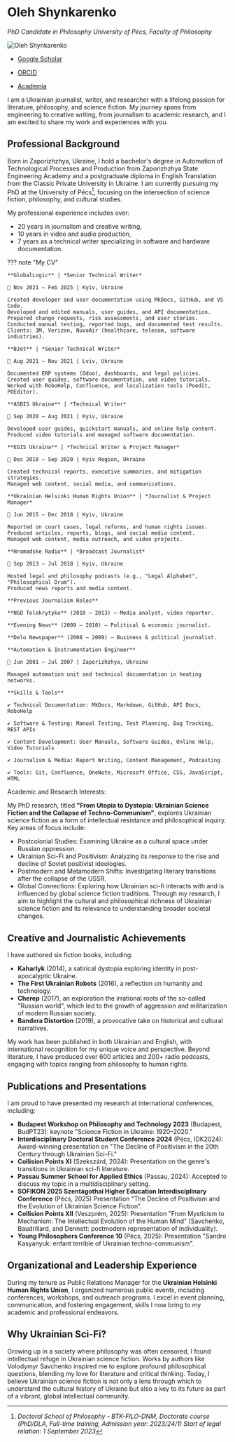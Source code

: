 # Oleh Shynkarenko

*PhD Candidate in Philosophy University of Pécs, Faculty of Philosophy*

![Oleh Shynkarenko](assets/images/oleh.png)

- [Google Scholar](https://scholar.google.com/citations?hl=en&user=1yCMKj4AAAAJ)

- [ORCID](https://orcid.org/0009-0001-1690-8967)

- [Academia](https://medbiotech.academia.edu/OlehShynkarenko)

I am a Ukrainian journalist, writer, and researcher with a lifelong passion for literature, philosophy, and science fiction. My journey spans from engineering to creative writing, from journalism to academic research, and I am excited to share my work and experiences with you.

## Professional Background

Born in Zaporizhzhya, Ukraine, I hold a bachelor's degree in Automation of Technological Processes and Production from Zaporizhzhya State Engineering Academy and a postgraduate diploma in English Translation from the Classic Private University in Ukraine. I am currently pursuing my PhD at the University of Pécs[^1], focusing on the intersection of science fiction, philosophy, and cultural studies.

My professional experience includes over:

- 20 years in journalism and creative writing,
- 10 years in video and audio production,
- 7 years as a technical writer specializing in software and hardware documentation.

??? note "My CV"

    **GlobalLogic** | *Senior Technical Writer*

    📅 Nov 2021 – Feb 2025 | Kyiv, Ukraine

    Created developer and user documentation using MkDocs, GitHub, and VS Code.
    Developed and edited manuals, user guides, and API documentation.
    Prepared change requests, risk assessments, and user stories.
    Conducted manual testing, reported bugs, and documented test results.
    Clients: 3M, Verizon, NuvoAir (healthcare, telecom, software industries).

    **BJet** | *Senior Technical Writer*

    📅 Aug 2021 – Nov 2021 | Lviv, Ukraine

    Documented ERP systems (Odoo), dashboards, and legal policies.
    Created user guides, software documentation, and video tutorials.
    Worked with RoboHelp, Confluence, and localization tools (Poedit, POEditor).

    **ASBIS Ukraine** | *Technical Writer*

    📅 Sep 2020 – Aug 2021 | Kyiv, Ukraine

    Developed user guides, quickstart manuals, and online help content.
    Produced video tutorials and managed software documentation.

    **EGIS Ukraina** | *Technical Writer & Project Manager*

    📅 Dec 2018 – Sep 2020 | Kyiv Region, Ukraine

    Created technical reports, executive summaries, and mitigation strategies.
    Managed web content, social media, and communications.

    **Ukrainian Helsinki Human Rights Union** | *Journalist & Project Manager*

    📅 Jun 2015 – Dec 2018 | Kyiv, Ukraine

    Reported on court cases, legal reforms, and human rights issues.
    Produced articles, reports, blogs, and social media content.
    Managed web content, media outreach, and video projects.

    **Hromadske Radio** | *Broadcast Journalist*

    📅 Sep 2013 – Jul 2018 | Kyiv, Ukraine

    Hosted legal and philosophy podcasts (e.g., "Legal Alphabet", "Philosophical Drum").
    Produced news reports and media content.

    **Previous Journalism Roles**

    **NGO Telekrytyka** (2010 – 2013) – Media analyst, video reporter.

    **Evening News** (2009 – 2010) – Political & economic journalist.

    **Delo Newspaper** (2008 – 2009) – Business & political journalist.

    **Automation & Instrumentation Engineer**

    📅 Jun 2001 – Jul 2007 | Zaporizhzhya, Ukraine

    Managed automation unit and technical documentation in heating networks.

    **Skills & Tools**

    ✔ Technical Documentation: MkDocs, Markdown, GitHub, API Docs, RoboHelp

    ✔ Software & Testing: Manual Testing, Test Planning, Bug Tracking, REST APIs

    ✔ Content Development: User Manuals, Software Guides, Online Help, Video Tutorials

    ✔ Journalism & Media: Report Writing, Content Management, Podcasting

    ✔ Tools: Git, Confluence, OneNote, Microsoft Office, CSS, JavaScript, HTML


Academic and Research Interests:

My PhD research, titled **"From Utopia to Dystopia: Ukrainian Science Fiction and the Collapse of Techno-Communism"**, explores Ukrainian science fiction as a form of intellectual resistance and philosophical inquiry. Key areas of focus include:

- Postcolonial Studies: Examining Ukraine as a cultural space under Russian oppression.
- Ukrainian Sci-Fi and Positivism: Analyzing its response to the rise and decline of Soviet positivist ideologies.
- Postmodern and Metamodern Shifts: Investigating literary transitions after the collapse of the USSR.
- Global Connections: Exploring how Ukrainian sci-fi interacts with and is influenced by global science fiction traditions.
Through my research, I aim to highlight the cultural and philosophical richness of Ukrainian science fiction and its relevance to understanding broader societal changes.

## Creative and Journalistic Achievements

I have authored six fiction books, including:

- **Kaharlyk** (2014), a satirical dystopia exploring identity in post-apocalyptic Ukraine.
- **The First Ukrainian Robots** (2016), a reflection on humanity and technology.
- **Cherep** (2017), an exploration the irrational roots of the so-called "Russian world", which led to the growth of aggression and militarization of modern Russian society.
- **Bandera Distortion** (2019), a provocative take on historical and cultural narratives.

My work has been published in both Ukrainian and English, with international recognition for my unique voice and perspective. Beyond literature, I have produced over 600 articles and 200+ radio podcasts, engaging with topics ranging from philosophy to human rights.

## Publications and Presentations

I am proud to have presented my research at international conferences, including:

- **Budapest Workshop on Philosophy and Technology 2023** (Budapest, BudPT23): keynote "Science Fiction in Ukraine: 1920–2020."
- **Interdisciplinary Doctoral Student Conference 2024** (Pécs, IDK2024): Award-winning presentation on "The Decline of Positivism in the 20th Century through Ukrainian Sci-Fi." 
- **Collision Points XI** (Szekszárd, 2024): Presentation on the genre's transitions in Ukrainian sci-fi literature.
- **Passau Summer School for Applied Ethics** (Passau, 2024): Accepted to discuss my topic in a multidisciplinary setting.
- **SOFIKON 2025 Szentágothai Higher Education Interdisciplinary Conference** (Pécs, 2025) Presentation “The Decline of Positivism and the Evolution of Ukrainian Science Fiction”.
- **Collision Points XII** (Veszprém, 2025): Presentation "From Mysticism to Mechanism: The Intellectual Evolution of the Human Mind" (Savchenko, Baudrillard, and Dennett: postmodern representation of individuality).
- **Young Philosophers Conference 10** (Pécs, 2025): Presentation "Sandro Kasyanyuk: enfant terrible of Ukrainian techno-communism".



## Organizational and Leadership Experience

During my tenure as Public Relations Manager for the **Ukrainian Helsinki Human Rights Union**, I organized numerous public events, including conferences, workshops, and outreach programs. I excel in event planning, communication, and fostering engagement, skills I now bring to my academic and professional endeavors.

## Why Ukrainian Sci-Fi?

Growing up in a society where philosophy was often censored, I found intellectual refuge in Ukrainian science fiction. Works by authors like Volodymyr Savchenko inspired me to explore profound philosophical questions, blending my love for literature and critical thinking. Today, I believe Ukrainian science fiction is not only a lens through which to understand the cultural history of Ukraine but also a key to its future as part of a vibrant, global intellectual community.

[^1]: *Doctoral School of Philosophy - BTK-FILO-DNM, Doctorate course (PhD/DLA, Full-time training, Admission year: 2023/24/1) Start of legal relation: 1 September 2023* 
